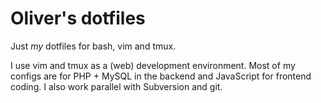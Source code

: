 # Oliver's dotfiles

Just _my_ dotfiles for bash, vim and tmux.

I use vim and tmux as a (web) development environment. Most of my configs are for PHP + MySQL in the backend and JavaScript for frontend coding. I also work parallel with Subversion and git.

